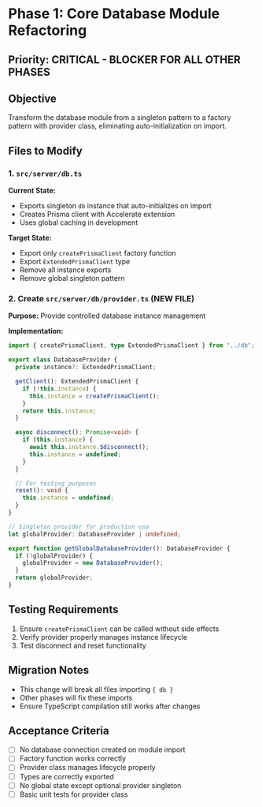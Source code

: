 # Phase 1: Core Database Module Refactoring

## Priority: CRITICAL - BLOCKER FOR ALL OTHER PHASES

## Objective

Transform the database module from a singleton pattern to a factory pattern with provider class, eliminating auto-initialization on import.

## Files to Modify

### 1. `src/server/db.ts`

**Current State:**

- Exports singleton `db` instance that auto-initializes on import
- Creates Prisma client with Accelerate extension
- Uses global caching in development

**Target State:**

- Export only `createPrismaClient` factory function
- Export `ExtendedPrismaClient` type
- Remove all instance exports
- Remove global singleton pattern

### 2. Create `src/server/db/provider.ts` (NEW FILE)

**Purpose:** Provide controlled database instance management

**Implementation:**

```typescript
import { createPrismaClient, type ExtendedPrismaClient } from "../db";

export class DatabaseProvider {
  private instance?: ExtendedPrismaClient;

  getClient(): ExtendedPrismaClient {
    if (!this.instance) {
      this.instance = createPrismaClient();
    }
    return this.instance;
  }

  async disconnect(): Promise<void> {
    if (this.instance) {
      await this.instance.$disconnect();
      this.instance = undefined;
    }
  }

  // For testing purposes
  reset(): void {
    this.instance = undefined;
  }
}

// Singleton provider for production use
let globalProvider: DatabaseProvider | undefined;

export function getGlobalDatabaseProvider(): DatabaseProvider {
  if (!globalProvider) {
    globalProvider = new DatabaseProvider();
  }
  return globalProvider;
}
```

## Testing Requirements

1. Ensure `createPrismaClient` can be called without side effects
2. Verify provider properly manages instance lifecycle
3. Test disconnect and reset functionality

## Migration Notes

- This change will break all files importing `{ db }`
- Other phases will fix these imports
- Ensure TypeScript compilation still works after changes

## Acceptance Criteria

- [ ] No database connection created on module import
- [ ] Factory function works correctly
- [ ] Provider class manages lifecycle properly
- [ ] Types are correctly exported
- [ ] No global state except optional provider singleton
- [ ] Basic unit tests for provider class
